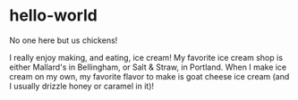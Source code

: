 # hello-world
No one here but us chickens!

I really enjoy making, and eating, ice cream! My favorite ice cream shop is either Mallard's in Bellingham, or Salt & Straw, in Portland. When I make ice cream on my own, my favorite flavor to make is goat cheese ice cream (and I usually drizzle honey or caramel in it)!
